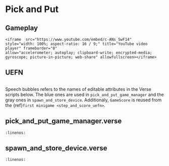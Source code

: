 # Pick and Put

## Gameplay

```{raw} html
<iframe  src="https://www.youtube.com/embed/c-ANs_SwF14" 
style="width: 100%; aspect-ratio: 16 / 9;" title="YouTube video player" frameborder="0" 
allow="accelerometer; autoplay; clipboard-write; encrypted-media; gyroscope; picture-in-picture; web-share" allowfullscreen></iframe>
```


## UEFN


```{thumbnail} pick_and_put.svg
```

Speech bubbles refers to the names of editable attributes in the Verse scripts below. The blue ones are used in `pick_and_put_game_manager` and the gray ones in `spawn_and_store_device`. Additionaly, `GameScore` is reused from the {ref}`first minigame <step_and_score_uefn>`.

## pick_and_put_game_manager.verse

```{literalinclude} ../_code_samples/pick_and_put_game_manager.verse
:linenos:
```
## spawn_and_store_device.verse

```{literalinclude} ../_code_samples/spawn_and_store_device.verse
:linenos:
```
